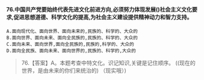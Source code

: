 #### 76.中国共产党要始终代表先进文化前进方向,必须努力体现发展()社会主义文化要求,促进思想道德、科学文化的提高,为社会主义建设提供精神动力和智力支持。
    A.面向现代化、面向世界、面向未来的,民族的、科学的、大众的
    B.面向世界、面向未来、面向全民族的,民族的、科学的、大众的
    C.面向未来、面向世界,面向全民族的,民族的,科学的、大众的
    D.面向全民族、面向未来、面向世界的,民族的、科学的,大众的
>   76.【答案】A。本题考查中特文化。识记知识,关键是记住顺序。
((现在的世界，是由未来的你们来统治的) （现实哦）)
